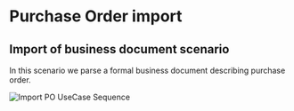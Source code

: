 # Purchase Order import

## Import of business document scenario

In this scenario we parse a formal business document describing purchase order.
    
![Import PO UseCase Sequence](http://www.plantuml.com/plantuml/proxy?cache=no&src=https://raw.githubusercontent.com/karbonfw/purchaseorderdoc/master/diagrams/import_po/import_po_business_parser.puml)
